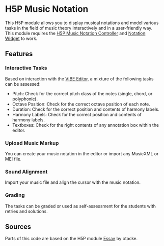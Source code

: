 # H5P Music Notation


This H5P module allows you to display musical notations and model various tasks in the field of music theory interactively and in a user-friendly way. This module requires the [H5P Music Notation Controller](https://github.com/H5P-MusicNotation/H5P-MusicNotation) and [Notation Widget](https://github.com/mnowakow/h5p-notation-widget) to work.

## Features
### Interactive Tasks
Based on interaction with the [VIBE Editor](https://github.com/mnowakow/VIBE), a mixture of the following tasks can be assessed:

- Pitch: Check for the correct pitch class of the notes (single, chord, or polyphonic).
- Octave Position: Check for the correct octave position of each note.
- Duration: Check for the correct position and contents of harmony labels.
- Harmony Labels: Check for the correct position and contents of harmony labels.
- Textboxes: Check for the right contents of any annotation box within the editor.

### Upload Music Markup
You can create your music notation in the editor or import any MusicXML or MEI file.

### Sound Alignment
Import your music file and align the cursor with the music notation.

### Grading
The tasks can be graded or used as self-assessment for the students with retries and solutions.

## Sources
Parts of this code are based on the H5P module [Essay](https://github.com/otacke/h5p-essay) by otacke.
